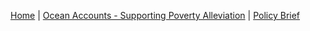 [Home](README.md) | [Ocean Accounts - Supporting Poverty Alleviation](Ocean%20Accounts%20-%20Supporting%20Poverty%20Alleviation%20and%20Preventing%20Harmful%20Decisions%20in%20Coastal%20CommunitiesV2.3_no%20annex.md) | [Policy Brief](Ocean_Accounts_Policy_Brief.md)
